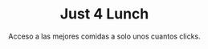 ---
template: HomePage
slug: ''
title: Just 4 Lunch
featuredImage: 'https://ucarecdn.com/28ce197a-1fb8-482a-bab2-ec8037c64cf5/'
subtitle: Acceso a las mejores comidas a solo unos cuantos clicks.
gallery:
  - alt: you order
    image: 'https://ucarecdn.com/c0e36ba1-1d9e-41ce-8625-5b4ccd929fce/'
    title: Ordena tu comida favorita
  - alt: they prepare
    image: 'https://ucarecdn.com/d2b72020-f04b-4472-81a1-816bc4e1f8dc/'
    title: Nuestros mejores chefs
  - alt: we deliver
    image: 'https://ucarecdn.com/a491da1b-faf7-4bf9-8342-52e4a9ab48a6/'
    title: Recibe donde quieras
meta:
  description: This is a meta description.
  title: The Ultimate Gatsby Starter
---
